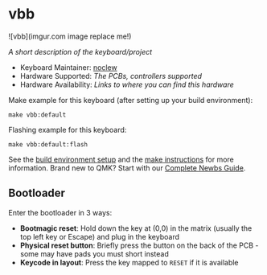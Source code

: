 # vbb

![vbb](imgur.com image replace me!)

*A short description of the keyboard/project*

* Keyboard Maintainer: [noclew](https://github.com/noclew)
* Hardware Supported: *The PCBs, controllers supported*
* Hardware Availability: *Links to where you can find this hardware*

Make example for this keyboard (after setting up your build environment):

    make vbb:default

Flashing example for this keyboard:

    make vbb:default:flash

See the [build environment setup](https://docs.qmk.fm/#/getting_started_build_tools) and the [make instructions](https://docs.qmk.fm/#/getting_started_make_guide) for more information. Brand new to QMK? Start with our [Complete Newbs Guide](https://docs.qmk.fm/#/newbs).

## Bootloader

Enter the bootloader in 3 ways:

* **Bootmagic reset**: Hold down the key at (0,0) in the matrix (usually the top left key or Escape) and plug in the keyboard
* **Physical reset button**: Briefly press the button on the back of the PCB - some may have pads you must short instead
* **Keycode in layout**: Press the key mapped to `RESET` if it is available
